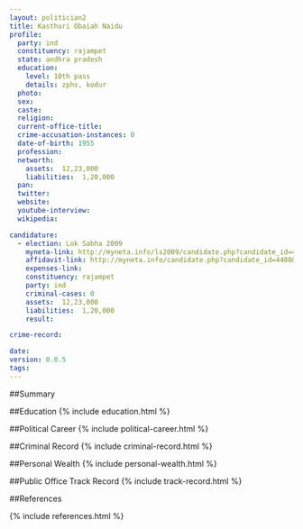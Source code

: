 ```yaml
---
layout: politician2
title: Kasthuri Obaiah Naidu
profile: 
  party: ind
  constituency: rajampet
  state: andhra pradesh
  education: 
    level: 10th pass
    details: zphs, kodur
  photo: 
  sex: 
  caste: 
  religion: 
  current-office-title: 
  crime-accusation-instances: 0
  date-of-birth: 1955
  profession: 
  networth: 
    assets:  12,23,000
    liabilities:  1,20,000
  pan: 
  twitter: 
  website: 
  youtube-interview: 
  wikipedia: 

candidature: 
  - election: Lok Sabha 2009
    myneta-link: http://myneta.info/ls2009/candidate.php?candidate_id=4480
    affidavit-link: http://myneta.info/candidate.php?candidate_id=4480&scan=original
    expenses-link: 
    constituency: rajampet 
    party: ind
    criminal-cases: 0
    assets:  12,23,000
    liabilities:  1,20,000
    result:  

crime-record: 

date: 
version: 0.0.5
tags: 
---
```

##Summary


##Education
{% include education.html %}


##Political Career
{% include political-career.html %}


##Criminal Record
{% include criminal-record.html %}


##Personal Wealth
{% include personal-wealth.html %}


##Public Office Track Record
{% include track-record.html %}


##References


{% include references.html %}